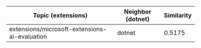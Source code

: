 | Topic (extensions) | Neighbor (dotnet) | Similarity |
|-------------|-------------------|------------|
| extensions/microsoft-extensions-ai-evaluation | dotnet | 0.5175 |
